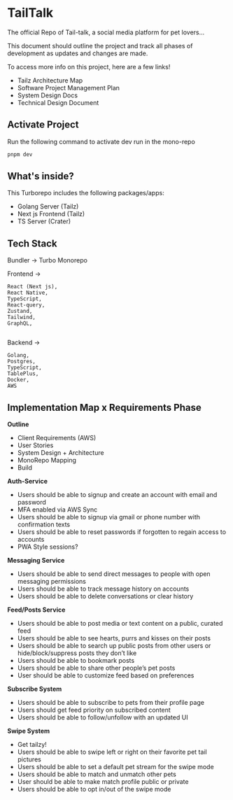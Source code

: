 # TailTalk

The official Repo of Tail-talk, a social media platform for pet lovers...

This document should outline the project and track all phases of development as updates and changes are made.

To access more info on this project, here are a few links!

- Tailz Architecture Map
- Software Project Management Plan
- System Design Docs
- Technical Design Document

## Activate Project

Run the following command to activate dev run in the mono-repo

```sh
pnpm dev
```

## What's inside?

This Turborepo includes the following packages/apps:
- Golang Server (Tailz)
- Next js Frontend (Tailz)
- TS Server (Crater)


## Tech Stack 

Bundler → Turbo Monorepo

Frontend → 
```
React (Next js),
React Native,
TypeScript,
React-query,
Zustand,
Tailwind,
GraphQL,


```

Backend → 
```
Golang,
Postgres,
TypeScript,
TablePlus,
Docker,
AWS
```


## Implementation Map x Requirements Phase

**Outline**

- Client Requirements (AWS)
- User Stories
- System Design + Architecture
- MonoRepo Mapping
- Build

**Auth-Service**

- Users should be able to signup and create an account with email and password
- MFA enabled via AWS Sync
- Users should be able to signup via gmail or phone number with confirmation texts
- Users should be able to reset passwords if forgotten to regain access to accounts
- PWA Style sessions?

**Messaging Service**

- Users should be able to send direct messages to people with open messaging permissions
- Users should be able to track message history on accounts
- Users should be able to delete conversations or clear history

**Feed/Posts Service**

- Users should be able to post media or text content on a public, curated feed
- Users should be able to see hearts, purrs and kisses on their posts
- Users should be able to search up public posts from other users or hide/block/suppress posts they don’t like
- Users should be able to bookmark posts
- Users should be able to share other people’s pet posts
- User should be able to customize feed based on preferences

**Subscribe System**

- Users should be able to subscribe to pets from their profile page
- Users should get feed priority on subscribed content
- Users should be able to follow/unfollow with an updated UI

**Swipe System**

- Get tailzy!
- Users should be able to swipe left or right on their favorite pet tail pictures
- Users should be able to set a default pet stream for the swipe mode
- Users should be able to match and unmatch other pets
- User should be able to make match profile public or private
- Users should be able to opt in/out of the swipe mode
